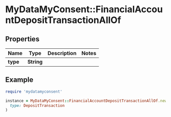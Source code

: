 # MyDataMyConsent::FinancialAccountDepositTransactionAllOf

## Properties

| Name | Type | Description | Notes |
| ---- | ---- | ----------- | ----- |
| **type** | **String** |  |  |

## Example

```ruby
require 'mydatamyconsent'

instance = MyDataMyConsent::FinancialAccountDepositTransactionAllOf.new(
  type: DepositTransaction
)
```

